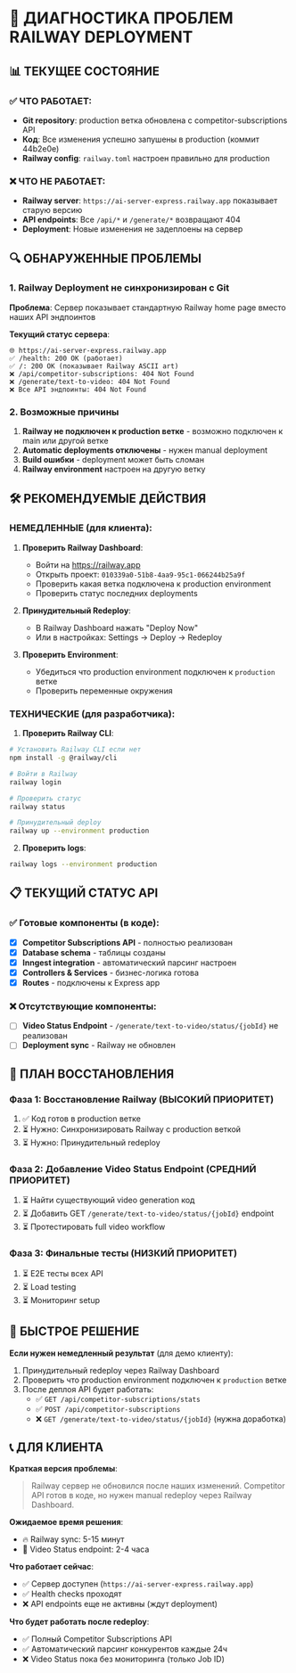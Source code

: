 # 🚨 ДИАГНОСТИКА ПРОБЛЕМ RAILWAY DEPLOYMENT

## 📊 ТЕКУЩЕЕ СОСТОЯНИЕ

### ✅ ЧТО РАБОТАЕТ:

- **Git repository**: production ветка обновлена с competitor-subscriptions API
- **Код**: Все изменения успешно запушены в production (коммит 44b2e0e)
- **Railway config**: `railway.toml` настроен правильно для production

### ❌ ЧТО НЕ РАБОТАЕТ:

- **Railway server**: `https://ai-server-express.railway.app` показывает старую версию
- **API endpoints**: Все `/api/*` и `/generate/*` возвращают 404
- **Deployment**: Новые изменения не задеплоены на сервер

## 🔍 ОБНАРУЖЕННЫЕ ПРОБЛЕМЫ

### 1. Railway Deployment не синхронизирован с Git

**Проблема**: Сервер показывает стандартную Railway home page вместо наших API эндпоинтов

**Текущий статус сервера**:

```
🌐 https://ai-server-express.railway.app
✅ /health: 200 OK (работает)
✅ /: 200 OK (показывает Railway ASCII art)
❌ /api/competitor-subscriptions: 404 Not Found
❌ /generate/text-to-video: 404 Not Found
❌ Все API эндпоинты: 404 Not Found
```

### 2. Возможные причины

1. **Railway не подключен к production ветке** - возможно подключен к main или другой ветке
2. **Automatic deployments отключены** - нужен manual deployment
3. **Build ошибки** - deployment может быть сломан
4. **Railway environment** настроен на другую ветку

## 🛠 РЕКОМЕНДУЕМЫЕ ДЕЙСТВИЯ

### НЕМЕДЛЕННЫЕ (для клиента):

1. **Проверить Railway Dashboard**:

   - Войти на https://railway.app
   - Открыть проект: `010339a0-51b8-4aa9-95c1-066244b25a9f`
   - Проверить какая ветка подключена к production environment
   - Проверить статус последних deployments

2. **Принудительный Redeploy**:

   - В Railway Dashboard нажать "Deploy Now"
   - Или в настройках: Settings → Deploy → Redeploy

3. **Проверить Environment**:
   - Убедиться что production environment подключен к `production` ветке
   - Проверить переменные окружения

### ТЕХНИЧЕСКИЕ (для разработчика):

1. **Проверить Railway CLI**:

```bash
# Установить Railway CLI если нет
npm install -g @railway/cli

# Войти в Railway
railway login

# Проверить статус
railway status

# Принудительный deploy
railway up --environment production
```

2. **Проверить logs**:

```bash
railway logs --environment production
```

## 📋 ТЕКУЩИЙ СТАТУС API

### ✅ Готовые компоненты (в коде):

- [x] **Competitor Subscriptions API** - полностью реализован
- [x] **Database schema** - таблицы созданы
- [x] **Inngest integration** - автоматический парсинг настроен
- [x] **Controllers & Services** - бизнес-логика готова
- [x] **Routes** - подключены к Express app

### ❌ Отсутствующие компоненты:

- [ ] **Video Status Endpoint** - `/generate/text-to-video/status/{jobId}` не реализован
- [ ] **Deployment sync** - Railway не обновлен

## 🎯 ПЛАН ВОССТАНОВЛЕНИЯ

### Фаза 1: Восстановление Railway (ВЫСОКИЙ ПРИОРИТЕТ)

1. ✅ Код готов в production ветке
2. ⏳ Нужно: Синхронизировать Railway с production веткой
3. ⏳ Нужно: Принудительный redeploy

### Фаза 2: Добавление Video Status Endpoint (СРЕДНИЙ ПРИОРИТЕТ)

1. ⏳ Найти существующий video generation код
2. ⏳ Добавить GET `/generate/text-to-video/status/{jobId}` endpoint
3. ⏳ Протестировать full video workflow

### Фаза 3: Финальные тесты (НИЗКИЙ ПРИОРИТЕТ)

1. ⏳ E2E тесты всех API
2. ⏳ Load testing
3. ⏳ Мониторинг setup

## 🚀 БЫСТРОЕ РЕШЕНИЕ

**Если нужен немедленный результат** (для демо клиенту):

1. Принудительный redeploy через Railway Dashboard
2. Проверить что production environment подключен к `production` ветке
3. После деплоя API будет работать:
   - ✅ `GET /api/competitor-subscriptions/stats`
   - ✅ `POST /api/competitor-subscriptions`
   - ❌ `GET /generate/text-to-video/status/{jobId}` (нужна доработка)

## 📞 ДЛЯ КЛИЕНТА

**Краткая версия проблемы**:

> Railway сервер не обновился после наших изменений. Competitor API готов в коде, но нужен manual redeploy через Railway Dashboard.

**Ожидаемое время решения**:

- 🔥 Railway sync: 5-15 минут
- 🔧 Video Status endpoint: 2-4 часа

**Что работает сейчас**:

- ✅ Сервер доступен (`https://ai-server-express.railway.app`)
- ✅ Health checks проходят
- ❌ API endpoints еще не активны (ждут deployment)

**Что будет работать после redeploy**:

- ✅ Полный Competitor Subscriptions API
- ✅ Автоматический парсинг конкурентов каждые 24ч
- ❌ Video Status пока без мониторинга (только Job ID)
